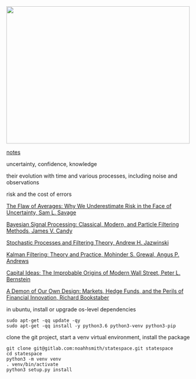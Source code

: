 <img src="https://gitlab.com/noahhsmith/statespace/raw/master/docs/images/ekf.png" align="center" width="480" height="360"/>

[notes](https://gitlab.com/noahhsmith/statespace/blob/master/docs/readme.md)

uncertainty, confidence, knowledge

their evolution with time and various processes, including noise and observations

risk and the cost of errors

[The Flaw of Averages: Why We Underestimate Risk in the Face of Uncertainty, Sam L. Savage](http://a.co/cDDBO9p)

[Bayesian Signal Processing: Classical, Modern, and Particle Filtering Methods, James V. Candy](http://a.co/gp4upXd)

[Stochastic Processes and Filtering Theory, Andrew H. Jazwinski](http://a.co/cm5zfQu) 

[Kalman Filtering: Theory and Practice, Mohinder S. Grewal, Angus P. Andrews](http://a.co/6hAa35c)

[Capital Ideas: The Improbable Origins of Modern Wall Street, Peter L. Bernstein](http://a.co/1Y1DR9p)

[A Demon of Our Own Design: Markets, Hedge Funds, and the Perils of Financial Innovation, Richard Bookstaber](http://a.co/4FvnyfB)

in ubuntu, install or upgrade os-level dependencies

    sudo apt-get -qq update -qy
    sudo apt-get -qq install -y python3.6 python3-venv python3-pip

clone the git project, start a venv virtual environment, install the package

    git clone git@gitlab.com:noahhsmith/statespace.git statespace
    cd statespace
    python3 -m venv venv
    . venv/bin/activate
    python3 setup.py install

